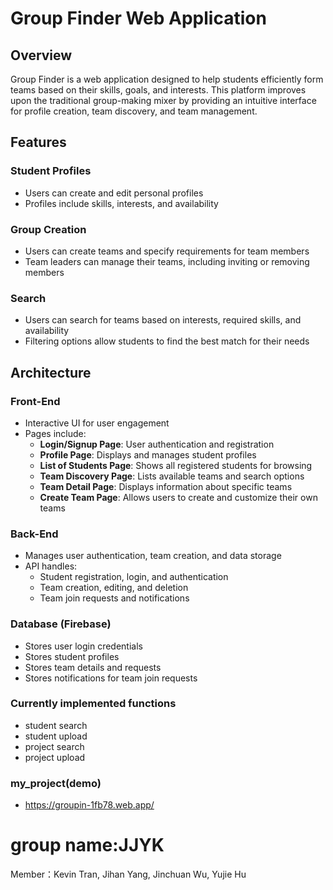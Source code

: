 # Group Finder Web Application

## Overview
Group Finder is a web application designed to help students efficiently form teams based on their skills, goals, and interests. This platform improves upon the traditional group-making mixer by providing an intuitive interface for profile creation, team discovery, and team management.

## Features
### Student Profiles
- Users can create and edit personal profiles
- Profiles include skills, interests, and availability

### Group Creation
- Users can create teams and specify requirements for team members
- Team leaders can manage their teams, including inviting or removing members

### Search 
- Users can search for teams based on interests, required skills, and availability
- Filtering options allow students to find the best match for their needs

## Architecture
### Front-End
- Interactive UI for user engagement
- Pages include:
  - **Login/Signup Page**: User authentication and registration
  - **Profile Page**: Displays and manages student profiles
  - **List of Students Page**: Shows all registered students for browsing
  - **Team Discovery Page**: Lists available teams and search options
  - **Team Detail Page**: Displays information about specific teams
  - **Create Team Page**: Allows users to create and customize their own teams

### Back-End
- Manages user authentication, team creation, and data storage
- API handles:
  - Student registration, login, and authentication
  - Team creation, editing, and deletion
  - Team join requests and notifications

### Database (Firebase)
- Stores user login credentials
- Stores student profiles
- Stores team details and requests
- Stores notifications for team join requests

### Currently implemented functions
- student search
- student upload
- project search
- project upload

### my_project(demo)
- https://groupin-1fb78.web.app/
  
# group name:JJYK
Member：Kevin Tran, Jihan Yang, Jinchuan Wu, Yujie Hu 
